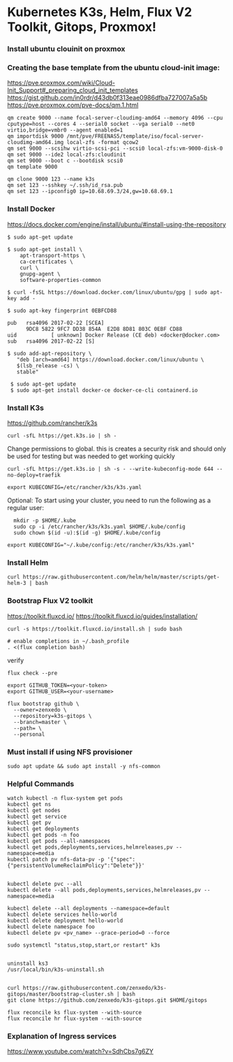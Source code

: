 # Kubernetes K3s, Helm, Flux V2 Toolkit, Gitops, Proxmox!

### Install ubuntu clouinit on proxmox

### Creating the base template from the ubuntu cloud-init image:
 https://pve.proxmox.com/wiki/Cloud-Init_Support#_preparing_cloud_init_templates
 https://gist.github.com/in0rdr/d43db0f313eae0986dfba727007a5a5b
 https://pve.proxmox.com/pve-docs/qm.1.html
```
qm create 9000 --name focal-server-cloudimg-amd64 --memory 4096 --cpu cputype=host --cores 4 --serial0 socket --vga serial0 --net0 virtio,bridge=vmbr0 --agent enabled=1
qm importdisk 9000 /mnt/pve/FREENAS5/template/iso/focal-server-cloudimg-amd64.img local-zfs -format qcow2
qm set 9000 --scsihw virtio-scsi-pci --scsi0 local-zfs:vm-9000-disk-0
qm set 9000 --ide2 local-zfs:cloudinit
qm set 9000 --boot c --bootdisk scsi0
qm template 9000
```
```
qm clone 9000 123 --name k3s
qm set 123 --sshkey ~/.ssh/id_rsa.pub
qm set 123 --ipconfig0 ip=10.68.69.3/24,gw=10.68.69.1
```
### Install Docker 

https://docs.docker.com/engine/install/ubuntu/#install-using-the-repository

```
$ sudo apt-get update

$ sudo apt-get install \
    apt-transport-https \
    ca-certificates \
    curl \
    gnupg-agent \
    software-properties-common
```


```
$ curl -fsSL https://download.docker.com/linux/ubuntu/gpg | sudo apt-key add -
```

```
$ sudo apt-key fingerprint 0EBFCD88

pub   rsa4096 2017-02-22 [SCEA]
      9DC8 5822 9FC7 DD38 854A  E2D8 8D81 803C 0EBF CD88
uid           [ unknown] Docker Release (CE deb) <docker@docker.com>
sub   rsa4096 2017-02-22 [S]
```

```
$ sudo add-apt-repository \
   "deb [arch=amd64] https://download.docker.com/linux/ubuntu \
   $(lsb_release -cs) \
   stable"
```

```
 $ sudo apt-get update
 $ sudo apt-get install docker-ce docker-ce-cli containerd.io
```


### Install K3s
https://github.com/rancher/k3s
```
curl -sfL https://get.k3s.io | sh -
```
Change permissions to global. this is creates a security risk and should only be used for testing but was needed to get working quickly

```
curl -sfL https://get.k3s.io | sh -s - --write-kubeconfig-mode 644 --no-deploy=traefik
```
```
export KUBECONFIG=/etc/rancher/k3s/k3s.yaml
```
Optional: To start using your cluster, you need to run the following as a regular user:
```
  mkdir -p $HOME/.kube
  sudo cp -i /etc/rancher/k3s/k3s.yaml $HOME/.kube/config
  sudo chown $(id -u):$(id -g) $HOME/.kube/config

export KUBECONFIG="~/.kube/config:/etc/rancher/k3s/k3s.yaml"
```

### Install Helm
```
curl https://raw.githubusercontent.com/helm/helm/master/scripts/get-helm-3 | bash
```

### Bootstrap Flux V2 toolkit
https://toolkit.fluxcd.io/
https://toolkit.fluxcd.io/guides/installation/
```
curl -s https://toolkit.fluxcd.io/install.sh | sudo bash

# enable completions in ~/.bash_profile
. <(flux completion bash)
```
verify
```
flux check --pre
```
```
export GITHUB_TOKEN=<your-token>
export GITHUB_USER=<your-username>
```
```
flux bootstrap github \
  --owner=zenxedo \
  --repository=k3s-gitops \
  --branch=master \
  --path= \
  --personal
 ```
 ### Must install if using NFS provisioner
 ```
 sudo apt update && sudo apt install -y nfs-common
 ```

### Helpful Commands
```
watch kubectl -n flux-system get pods
kubectl get ns
kubectl get nodes
kubectl get service
kubectl get pv
kubectl get deployments
kubectl get pods -n foo
kubectl get pods --all-namespaces
kubectl get pods,deployments,services,helmreleases,pv --namespace=media
kubectl patch pv nfs-data-pv -p '{"spec":{"persistentVolumeReclaimPolicy":"Delete"}}'


kubectl delete pvc --all 
kubectl delete --all pods,deployments,services,helmreleases,pv --namespace=media

kubectl delete --all deployments --namespace=default
kubectl delete services hello-world
kubectl delete deployment hello-world
kubectl delete namespace foo
kubectl delete pv <pv_name> --grace-period=0 --force

sudo systemctl "status,stop,start,or restart" k3s


uninstall ks3
/usr/local/bin/k3s-uninstall.sh


curl https://raw.githubusercontent.com/zenxedo/k3s-gitops/master/bootstrap-cluster.sh | bash
git clone https://github.com/zenxedo/k3s-gitops.git $HOME/gitops

flux reconcile ks flux-system --with-source
flux reconcile hr flux-system --with-source
```

### Explanation of Ingress services
https://www.youtube.com/watch?v=SdhCbs7g6ZY
